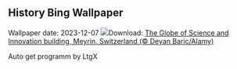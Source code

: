 ## History Bing Wallpaper
Wallpaper date: 2023-12-07
![](https://www.bing.com/th?id=OHR.CERNCenter_EN-GB2545686496_UHD.jpg&w=1000)Download: [The Globe of Science and Innovation building, Meyrin, Switzerland (© Deyan Baric/Alamy)](https://www.bing.com/th?id=OHR.CERNCenter_EN-GB2545686496_UHD.jpg)

Auto get programm by LtgX
